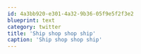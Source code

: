 ```yaml
---
id: 4a3bb920-e301-4a32-9b36-05f9e5f2f3e2
blueprint: text
category: twitter
title: 'Ship shop shop ship'
caption: 'Ship shop shop ship'
---
```

